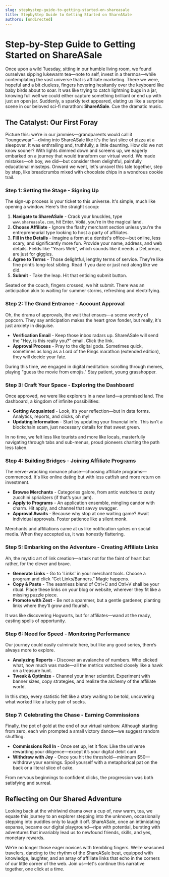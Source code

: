 ```yaml
---
slug: stepbystep-guide-to-getting-started-on-shareasale
title: StepbyStep Guide to Getting Started on ShareASale
authors: [undirected]
---
```



# Step-by-Step Guide to Getting Started on ShareASale

Once upon a wild Tuesday, sitting in our humble living room, we found ourselves sipping lukewarm tea—note to self, invest in a thermos—while contemplating the vast universe that is affiliate marketing. There we were, hopeful and a bit clueless, fingers hovering hesitantly over the keyboard like baby birds about to soar. It was like trying to catch lightning bugs in a jar, knowing full well we could either capture something brilliant or end up with just an open jar. Suddenly, a sparkly text appeared, elating us like a surprise scene in our beloved sci-fi marathon: **ShareASale**. Cue the dramatic music.

## The Catalyst: Our First Foray

Picture this: we’re in our jammies—grandparents would call it “loungewear”—diving into ShareASale like it's the last slice of pizza at a sleepover. It was enthralling and, truthfully, a little daunting. How did we not know sooner? With lights dimmed down and screens up, we eagerly embarked on a journey that would transform our virtual world. We made mistakes—oh boy, we did—but consider them delightful, painfully educational missteps. Onward we went, let's unravel this tale together, step by step, like breadcrumbs mixed with chocolate chips in a wondrous cookie trail.

### Step 1: Setting the Stage - Signing Up

The sign-up process is your ticket to this universe. It's simple, much like opening a window. Here's the straight scoop:

1. **Navigate to ShareASale** - Crack your knuckles, type `www.shareasale.com`, hit Enter. Voilà, you're in the magical land.
2. **Choose Affiliate** - Ignore the flashy merchant section unless you're the entrepreneurial type looking to host a party of affiliates.
3. **Fill in the Details** - Imagine a form at a dentist's office—but online, less scary, and significantly more fun. Provide your name, address, and web details. Fields like "Years Web", which sounds like it needs a DeLorean, are just for giggles.
4. **Agree to Terms** - Those delightful, lengthy terms of service. They’re like fine print’s long-lost sibling. Read if you dare or just nod along like we did.
5. **Submit** - Take the leap. Hit that enticing submit button.

Seated on the couch, fingers crossed, we hit submit. There was an anticipation akin to waiting for summer storms, refreshing and electrifying. 

### Step 2: The Grand Entrance - Account Approval

Oh, the drama of approvals, the wait that ensues—a scene worthy of popcorn. They say anticipation makes the heart grow fonder, but really, it's just anxiety in disguise.

- **Verification Email** - Keep those inbox radars up. ShareASale will send the "Hey, is this really you?" email. Click the link.
- **Approval Process** - Pray to the digital gods. Sometimes quick, sometimes as long as a Lord of the Rings marathon (extended edition), they will decide your fate.

During this time, we engaged in digital meditation: scrolling through memes, playing "guess the movie from emojis." Stay patient, young grasshopper.

### Step 3: Craft Your Space - Exploring the Dashboard

Once approved, we were like explorers in a new land—a promised land. The dashboard, a kingdom of infinite possibilities:

- **Getting Acquainted** - Look, it’s your reflection—but in data forms. Analytics, reports, and clicks, oh my!
- **Updating Information** - Start by updating your financial info. This isn't a blockchain scam, just necessary details for that sweet green.

In no time, we felt less like tourists and more like locals, masterfully navigating through tabs and sub-menus, proud pioneers charting the path less taken.

### Step 4: Building Bridges - Joining Affiliate Programs

The nerve-wracking romance phase—choosing affiliate programs—commenced. It's like online dating but with less catfish and more return on investment.

- **Browse Merchants** - Categories galore, from antic watches to zesty zucchini sprializers (if that’s your jam).
- **Apply to Programs** - An application ensemble, mingling candor with charm. Hit apply, and channel that savvy swagger.
- **Approval Awaits** - Because why stop at one waiting game? Await individual approvals. Foster patience like a silent monk.

Merchants and affiliations came at us like notification spikes on social media. When they accepted us, it was honestly flattering. 

### Step 5: Embarking on the Adventure - Creating Affiliate Links

Ah, the mystic art of link creation—a task not for the faint of heart but rather, for the clever and brave.

- **Generate Links** - Go to 'Links' in your merchant tools. Choose a program and click “Get Links/Banners.” Magic happens.
- **Copy & Paste** - The seamless blend of Ctrl+C and Ctrl+V shall be your ritual. Place these links on your blog or website, wherever they fit like a missing puzzle piece.
- **Promote with Zest** - Be not a spammer, but a gentle gardener, planting links where they’ll grow and flourish.

It was like discovering Hogwarts, but for affiliates—wand at the ready, casting spells of opportunity.

### Step 6: Need for Speed - Monitoring Performance

Our journey could easily culminate here, but like any good series, there’s always more to explore.

- **Analyzing Reports** - Discover an avalanche of numbers. Who clicked what, how much was made—all the metrics watched closely like a hawk on a treasure hunt.
- **Tweak & Optimize** - Channel your inner scientist. Experiment with banner sizes, copy strategies, and realize the alchemy of the affiliate world.

In this step, every statistic felt like a story waiting to be told, uncovering what worked like a lucky pair of socks.

### Step 7: Celebrating the Chase - Earning Commissions

Finally, the pot of gold at the end of our virtual rainbow. Although starting from zero, each win prompted a small victory dance—we suggest random shuffling.

- **Commissions Roll In** - Once set up, let it flow. Like the universe rewarding your diligence—except it’s your digital debit card.
- **Withdraw with Joy** - Once you hit the threshold—minimum $50—withdraw your earnings. Spoil yourself with a metaphorical pat on the back or a literal slice of cake.

From nervous beginnings to confident clicks, the progression was both satisfying and surreal.

## Reflecting on Our Shared Adventure

Looking back at the whirlwind drama over a cup of, now warm, tea, we equate this journey to an explorer stepping into the unknown, occasionally stepping into puddles only to laugh it off. ShareASale, once an intimidating expanse, became our digital playground—ripe with potential, bursting with adventures that invariably lead us to newfound friends, skills, and yes, monetary rewards.

We’re no longer those eager novices with trembling fingers. We’re seasoned travelers, dancing to the rhythm of the ShareASale beat, equipped with knowledge, laughter, and an array of affiliate links that echo in the corners of our little corner of the web. Join us—let's continue this narrative together, one click at a time.